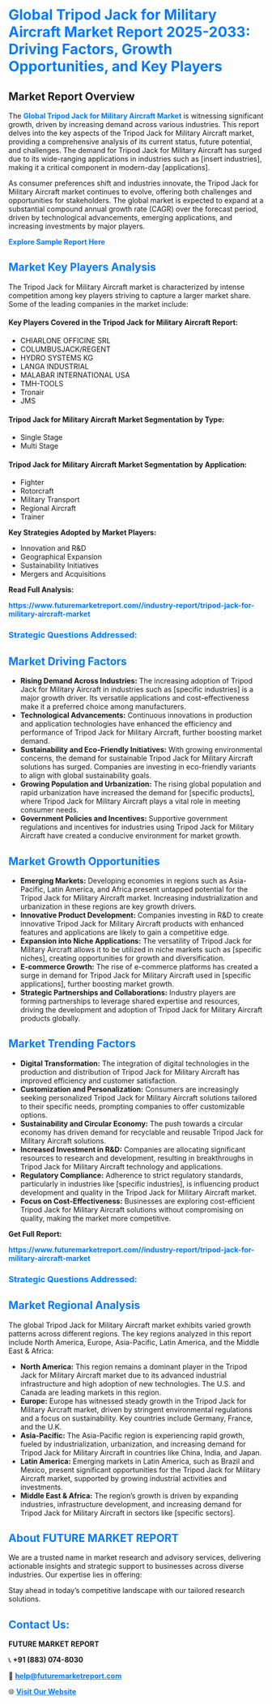 <h1 style="color: #007BFF;">Global Tripod Jack for Military Aircraft Market Report 2025-2033: Driving Factors, Growth Opportunities, and Key Players</h1>

<section id="overview">
<h2>Market Report Overview</h2>
<p>The <a href="https://www.futuremarketreport.com//industry-report/tripod-jack-for-military-aircraft-market" style="color: #007BFF; text-decoration: none;"><strong>Global Tripod Jack for Military Aircraft Market</strong></a> is witnessing significant growth, driven by increasing demand across various industries. This report delves into the key aspects of the Tripod Jack for Military Aircraft market, providing a comprehensive analysis of its current status, future potential, and challenges. The demand for Tripod Jack for Military Aircraft has surged due to its wide-ranging applications in industries such as [insert industries], making it a critical component in modern-day [applications].</p>
<p>As consumer preferences shift and industries innovate, the Tripod Jack for Military Aircraft market continues to evolve, offering both challenges and opportunities for stakeholders. The global market is expected to expand at a substantial compound annual growth rate (CAGR) over the forecast period, driven by technological advancements, emerging applications, and increasing investments by major players.</p>
</section>

<section id="overview">
<p><a href="https://www.futuremarketreport.com//request-sample/reportId=49904" style="color: #007BFF; text-decoration: none;"><strong>Explore Sample Report Here</strong></a></p>
</section>

<section id="key-players">
<h2 style="color: #007BFF;">Market Key Players Analysis</h2>
<p>The Tripod Jack for Military Aircraft market is characterized by intense competition among key players striving to capture a larger market share. Some of the leading companies in the market include:</p>
<h4>Key Players Covered in the Tripod Jack for Military Aircraft Report:</h4>
<ul><li>CHIARLONE OFFICINE SRL</li><li>COLUMBUSJACK/REGENT</li><li>HYDRO SYSTEMS KG</li><li>LANGA INDUSTRIAL</li><li>MALABAR INTERNATIONAL USA</li><li>TMH-TOOLS</li><li>Tronair</li><li>JMS</li></ul>
<h4>Tripod Jack for Military Aircraft Market Segmentation by Type:</h4>
<ul><li>Single Stage</li><li>Multi Stage</li></ul>

<h4>Tripod Jack for Military Aircraft Market Segmentation by Application:</h4>
<ul><li>Fighter</li><li>Rotorcraft</li><li>Military Transport</li><li>Regional Aircraft</li><li>Trainer</li></ul>
<p><strong>Key Strategies Adopted by Market Players:</strong></p>
<ul>
<li>Innovation and R&D</li>
<li>Geographical Expansion</li>
<li>Sustainability Initiatives</li>
<li>Mergers and Acquisitions</li>
</ul>
</section>

<section>
<p><strong>Read Full Analysis: </strong></p><a href="https://www.futuremarketreport.com//industry-report/tripod-jack-for-military-aircraft-market" style="color: #007BFF; text-decoration: none;"><strong>https://www.futuremarketreport.com//industry-report/tripod-jack-for-military-aircraft-market</strong></a>
<h3 style="color: #007BFF;">Strategic Questions Addressed:</h3>
</section>

<section id="driving-factors">
<h2 style="color: #007BFF;">Market Driving Factors</h2>
<ul>
<li><strong>Rising Demand Across Industries:</strong> The increasing adoption of Tripod Jack for Military Aircraft in industries such as [specific industries] is a major growth driver. Its versatile applications and cost-effectiveness make it a preferred choice among manufacturers.</li>
<li><strong>Technological Advancements:</strong> Continuous innovations in production and application technologies have enhanced the efficiency and performance of Tripod Jack for Military Aircraft, further boosting market demand.</li>
<li><strong>Sustainability and Eco-Friendly Initiatives:</strong> With growing environmental concerns, the demand for sustainable Tripod Jack for Military Aircraft solutions has surged. Companies are investing in eco-friendly variants to align with global sustainability goals.</li>
<li><strong>Growing Population and Urbanization:</strong> The rising global population and rapid urbanization have increased the demand for [specific products], where Tripod Jack for Military Aircraft plays a vital role in meeting consumer needs.</li>
<li><strong>Government Policies and Incentives:</strong> Supportive government regulations and incentives for industries using Tripod Jack for Military Aircraft have created a conducive environment for market growth.</li>
</ul>
</section>

<section id="growth-opportunities">
<h2 style="color: #007BFF;">Market Growth Opportunities</h2>
<ul>
<li><strong>Emerging Markets:</strong> Developing economies in regions such as Asia-Pacific, Latin America, and Africa present untapped potential for the Tripod Jack for Military Aircraft market. Increasing industrialization and urbanization in these regions are key growth drivers.</li>
<li><strong>Innovative Product Development:</strong> Companies investing in R&D to create innovative Tripod Jack for Military Aircraft products with enhanced features and applications are likely to gain a competitive edge.</li>
<li><strong>Expansion into Niche Applications:</strong> The versatility of Tripod Jack for Military Aircraft allows it to be utilized in niche markets such as [specific niches], creating opportunities for growth and diversification.</li>
<li><strong>E-commerce Growth:</strong> The rise of e-commerce platforms has created a surge in demand for Tripod Jack for Military Aircraft used in [specific applications], further boosting market growth.</li>
<li><strong>Strategic Partnerships and Collaborations:</strong> Industry players are forming partnerships to leverage shared expertise and resources, driving the development and adoption of Tripod Jack for Military Aircraft products globally.</li>
</ul>
</section>

<section id="trending-factors">
<h2 style="color: #007BFF;">Market Trending Factors</h2>
<ul>
<li><strong>Digital Transformation:</strong> The integration of digital technologies in the production and distribution of Tripod Jack for Military Aircraft has improved efficiency and customer satisfaction.</li>
<li><strong>Customization and Personalization:</strong> Consumers are increasingly seeking personalized Tripod Jack for Military Aircraft solutions tailored to their specific needs, prompting companies to offer customizable options.</li>
<li><strong>Sustainability and Circular Economy:</strong> The push towards a circular economy has driven demand for recyclable and reusable Tripod Jack for Military Aircraft solutions.</li>
<li><strong>Increased Investment in R&D:</strong> Companies are allocating significant resources to research and development, resulting in breakthroughs in Tripod Jack for Military Aircraft technology and applications.</li>
<li><strong>Regulatory Compliance:</strong> Adherence to strict regulatory standards, particularly in industries like [specific industries], is influencing product development and quality in the Tripod Jack for Military Aircraft market.</li>
<li><strong>Focus on Cost-Effectiveness:</strong> Businesses are exploring cost-efficient Tripod Jack for Military Aircraft solutions without compromising on quality, making the market more competitive.</li>
</ul>
</section>

<section>
<p><strong>Get Full Report: </strong></p><a href="https://www.futuremarketreport.com//industry-report/tripod-jack-for-military-aircraft-market" style="color: #007BFF; text-decoration: none;"><strong>https://www.futuremarketreport.com//industry-report/tripod-jack-for-military-aircraft-market</strong></a>
<h3 style="color: #007BFF;">Strategic Questions Addressed:</h3>
</section>


<section id="regional-analysis">
<h2 style="color: #007BFF;">Market Regional Analysis</h2>
<p>The global Tripod Jack for Military Aircraft market exhibits varied growth patterns across different regions. The key regions analyzed in this report include North America, Europe, Asia-Pacific, Latin America, and the Middle East & Africa:</p>
<ul>
<li><strong>North America:</strong> This region remains a dominant player in the Tripod Jack for Military Aircraft market due to its advanced industrial infrastructure and high adoption of new technologies. The U.S. and Canada are leading markets in this region.</li>
<li><strong>Europe:</strong> Europe has witnessed steady growth in the Tripod Jack for Military Aircraft market, driven by stringent environmental regulations and a focus on sustainability. Key countries include Germany, France, and the U.K.</li>
<li><strong>Asia-Pacific:</strong> The Asia-Pacific region is experiencing rapid growth, fueled by industrialization, urbanization, and increasing demand for Tripod Jack for Military Aircraft in countries like China, India, and Japan.</li>
<li><strong>Latin America:</strong> Emerging markets in Latin America, such as Brazil and Mexico, present significant opportunities for the Tripod Jack for Military Aircraft market, supported by growing industrial activities and investments.</li>
<li><strong>Middle East & Africa:</strong> The region’s growth is driven by expanding industries, infrastructure development, and increasing demand for Tripod Jack for Military Aircraft in sectors like [specific sectors].</li>
</ul>
</section>

<footer>
<h2 style="color: #007BFF;">About FUTURE MARKET REPORT</h2>
<p>We are a trusted name in market research and advisory services, delivering actionable insights and strategic support to businesses across diverse industries. Our expertise lies in offering:</p>

<p>Stay ahead in today’s competitive landscape with our tailored research solutions.</p>

<h2 style="color: #007BFF;">Contact Us:</h2>
<p><strong>FUTURE MARKET REPORT</strong></p>
<p>📞 <strong>+91 (883) 074-8030</strong></p>
<p>📧 <strong><a href="mailto:help@futuremarketreport.com" style="color: #007BFF;">help@futuremarketreport.com</a></strong></p>
<p>🌐 <strong><a href="https://www.futuremarketreport.com/" style="color: #007BFF;">Visit Our Website</a></strong></p>
</footer>
